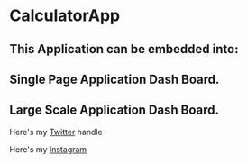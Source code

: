 # CalculatorApp

## This Application can be embedded into: ##

## Single Page Application Dash Board. ##

## Large Scale Application Dash Board. ##

Here's my [Twitter][1] handle 

Here's my [Instagram](https://instagram.com/super_issy "This is a Instagram handle")

[1]: https://twitter.com/oluwaseun_musa
